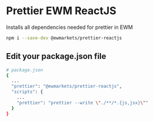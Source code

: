 # Prettier EWM ReactJS

Installs all dependencies needed for prettier in EWM

```sh
npm i --save-dev @ewmarkets/prettier-reactjs
```

## Edit your package.json file

```sh
# package.json
{
  ...
  "prettier": "@ewmarkets/prettier-reactjs",
  "scripts": {
    ...
    "prettier": "prettier --write \"./**/*.{js,jsx}\""
  }
}

```
